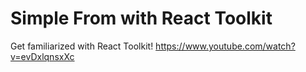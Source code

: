 # Simple From with React Toolkit
Get familiarized with React Toolkit!
https://www.youtube.com/watch?v=evDxlqnsxXc
